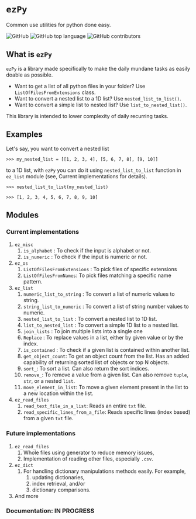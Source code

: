 # `ezPy`

Common use utilities for python done easy.

![GitHub](https://img.shields.io/github/license/syedalimohsinbukhari/ezPy?color=blue&style=for-the-badge)
![GitHub top language](https://img.shields.io/github/languages/top/syedalimohsinbukhari/ezPy?color=green&style=for-the-badge)
![GitHub contributors](https://img.shields.io/github/contributors/syedalimohsinbukhari/ezPy?style=for-the-badge)

## What is `ezPy`

`ezPy` is a library made specifically to make the daily mundane tasks as easily doable as possible.

* Want to get a list of all python files in your folder? Use `ListOfFilesFromExtensions` class.
* Want to convert a nested list to a 1D list? Use `nested_list_to_list()`.
* Want to convert a simple list to nested list? Use `list_to_nested_list()`.

This library is intended to lower complexity of daily recurring tasks.

## Examples

Let's say, you want to convert a nested list

`>>> my_nested_list = [[1, 2, 3, 4], [5, 6, 7, 8], [9, 10]]`

to a 1D list, with `ezPy` you can do it using `nested_list_to_list` function in `ez_list` module (see, Current
implementations for details).

`>>> nested_list_to_list(my_nested_list)`

`>>> [1, 2, 3, 4, 5, 6, 7, 8, 9, 10]`

## Modules

### Current implementations

1. `ez_misc`
   1. `is_alphabet` : To check if the input is alphabet or not.
   2. `is_numeric` : To check if the input is numeric or not.
2. `ez_os`
   1. `ListOfFilesFromExtensions` : To pick files of specific extensions
   2. `ListOfFilesFromNames`: To pick files matching a specific name pattern.
3. `ez_list`
   1. `numeric_list_to_string` : To convert a list of numeric values to string.
   2. `string_list_to_numeric` : To convert a list of string number values to numeric.
   3. `nested_list_to_list` : To convert a nested list to 1D list.
   4. `list_to_nested_list` : To convert a simple 1D list to a nested list.
   5. `join_lists` : To join multiple lists into a single one
   6. `Replace` : To replace values in a list, either by given value or by the index.
   7. `is_contained` : To check if a given list is contained within another list.
   8. `get_object_count`: To get an object count from the list. Has an added capability of returning sorted list of
      objects or top N objects.
   9. `sort_`: To sort a list. Can also return the sort indices.
   10. `remove_`: To remove a value from a given list. Can also remove `tuple`, `str`, or a nested `list`.
   11. `move_element_in_list`: To move a given element present in the list to a new location within the list.
4. `ez_read_files`
   1. `read_text_file_in_a_list`: Reads an entire `txt` file.
   2. `read_specific_lines_from_a_file`: Reads specific lines (index based) from a given `txt` file.

### Future implementations

1. `ez_read_files`
   1. Whole files using generator to reduce memory issues,
   2. Implementation of reading other files, especially `.csv`.
2. `ez_dict`
   1. For handling dictionary manipulations methods easily. For example,
      1. updating dictionaries,
      2. index retrieval, and/or
      3. dictionary comparisons.
3. And more

### Documentation: IN PROGRESS
